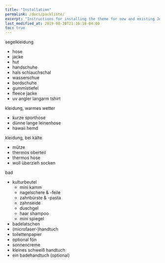 ```yaml
---
title: "Installation"
permalink: /docs/packliste/
excerpt: "Instructions for installing the theme for new and existing Jekyll based sites."
last_modified_at: 2019-08-20T21:36:18-04:00
toc: true
---
```


segelkleidung
- hose
- jacke
- hut
- handschuhe
- hals schlauchschal
- wasserschue
- bordschuhe
- gummistiefel
- fleece jacke
- uv angler langarm tshirt

kleidung, warmes wetter
- kurze sporthose
- dünne lange leinenhose
- hawaii hemd

kleidung, bei kälte 
- mütze
- thermos oberteil
- thermos hose
- woll überzieh socken

bad
- kulturbeutel
    - mini kamm
    - nagelschere & -feile
    - zahnbürste & -pasta
    - zahnseide
    - duschgel
    - haar shampoo
    - mini spiegel
- badelatschen
- (microfaser-)handtuch
- toilettenpapier
- optional fön
- sonnencreme
- kleines schweiß handtuch 
- ein badehandtuch (optional)

